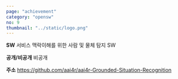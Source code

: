 ```yaml
---
page: "achievement"
category: "opensw"
no: 9
thumbnail: "../static/logo.png"
---
```


**SW** 서비스 맥락이해를 위한 사람 및 물체 탐지 SW

**공개/비공개** 비공개

**주소** https://github.com/aai4r/aai4r-Grounded-Situation-Recognition
